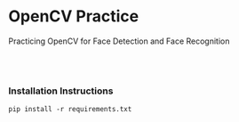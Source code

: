 # OpenCV Practice
Practicing OpenCV for Face Detection and Face Recognition

<br>
<br>

### Installation Instructions
```
pip install -r requirements.txt
```

<br>
